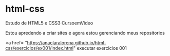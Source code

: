 # html-css
Estudo de HTML5 e CSS3 CursoemVideo

Estou apredendo a criar sites e agora estou gerenciando meus repositorios

<a href= "https://anaclaralorena.github.io/html-css/exercicios/ex001/index.html" executar exercicios 001
>